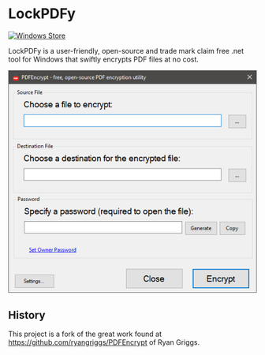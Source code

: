 # LockPDFy

[![Windows Store](https://img.shields.io/badge/Windows%20Store-PDFEncrypt%20AGPL-green?style=flat&logo=windows&link=https://www.microsoft.com/store/productId/9NC5KPZM2ZRM)](https://www.microsoft.com/store/productId/9NC5KPZM2ZRM)

LockPDFy is a user-friendly, open-source and trade mark claim free .net tool for Windows that swiftly encrypts PDF files at no cost.

![Screenshot](./Documentation/PDFEncrypt%20Screenshot.png "Screenshot")

## History

This project is a fork of the great work found at https://github.com/ryangriggs/PDFEncrypt of Ryan Griggs.

